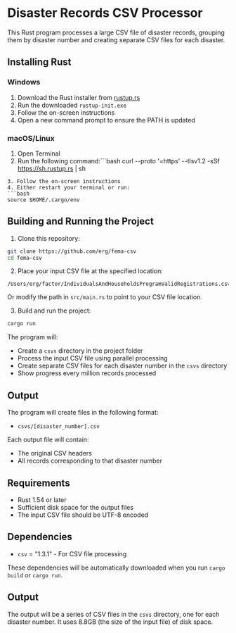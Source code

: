 # Disaster Records CSV Processor

This Rust program processes a large CSV file of disaster records, grouping them by disaster number and creating separate CSV files for each disaster.

## Installing Rust

### Windows
1. Download the Rust installer from [rustup.rs](https://rustup.rs/)
2. Run the downloaded `rustup-init.exe`
3. Follow the on-screen instructions
4. Open a new command prompt to ensure the PATH is updated

### macOS/Linux
1. Open Terminal
2. Run the following command:```bash
curl --proto '=https' --tlsv1.2 -sSf https://sh.rustup.rs | sh
```
3. Follow the on-screen instructions
4. Either restart your terminal or run:
```bash
source $HOME/.cargo/env
```

## Building and Running the Project

1. Clone this repository:
```bash
git clone https://github.com/erg/fema-csv
cd fema-csv
```

2. Place your input CSV file at the specified location:
```
/Users/erg/factor/IndividualsAndHouseholdsProgramValidRegistrations.csv
```
   Or modify the path in `src/main.rs` to point to your CSV file location.

3. Build and run the project:
```bash
cargo run
```

The program will:
- Create a `csvs` directory in the project folder
- Process the input CSV file using parallel processing
- Create separate CSV files for each disaster number in the `csvs` directory
- Show progress every million records processed

## Output

The program will create files in the following format:
- `csvs/[disaster_number].csv`

Each output file will contain:
- The original CSV headers
- All records corresponding to that disaster number

## Requirements

- Rust 1.54 or later
- Sufficient disk space for the output files
- The input CSV file should be UTF-8 encoded

## Dependencies

- `csv` = "1.3.1" - For CSV file processing

These dependencies will be automatically downloaded when you run `cargo build` or `cargo run`.

## Output

The output will be a series of CSV files in the `csvs` directory, one for each disaster number. It uses 8.8GB (the size of the input file) of disk space.